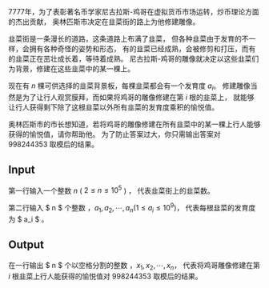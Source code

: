 7777年，为了表彰著名币学家尼古拉斯-鸡哥在虚拟货币市场运转，炒币理论方面的杰出贡献，
奥林匹斯市决定在韭菜街的路上为他修建雕像。

韭菜街是一条漫长的道路，这条道路上布满了韭菜，
但各种韭菜由于发育的不一样，会拥有各种奇怪的姿势和形态，
有的韭菜已经成熟，会被修剪和打压，而有的韭菜正在茁壮成长着，等待着成熟。
尼古拉斯-鸡哥的雕像就决定以这些韭菜们为背景，修建在这些韭菜中的某一棵上。

现在有 $n$ 棵可供选择的韭菜背景板，每棵韭菜都会有一个发育度 $a_i$。
修建雕像当然是为了让行人观赏膜拜，而如果将鸡哥的雕像修建在第 $i$ 根的韭菜上，
就能够让行人获得剩下除了这根韭菜以外所有韭菜的发育度乘积的愉悦值。

奥林匹斯市的市长想知道，若将鸡哥的雕像修建在所有韭菜中的某一棵上行人能够获得的愉悦值，请你帮助他。
为了防止答案过大，你只需输出答案对 $998244353$ 取模后的结果。

## Input

第一行输入一个整数 $n$ ( $2 \leq n \leq 10^5$ ) ，
代表韭菜街上的韭菜数。

第二行输入 $ n $ 个整数 ，$a_1, a_2,\cdots,a_n$($1 \leq a_i \leq 10^9$)，
代表每根韭菜的发育度为 $ a_i $ 。

## Output

在一行输出 $ n $ 个以空格分割的整数 ，$x_1, x_2,\cdots,x_n$，
代表将鸡哥雕像修建在第 $i$ 根韭菜上行人能获得的愉悦值对 $998244353$ 取模后的结果。
